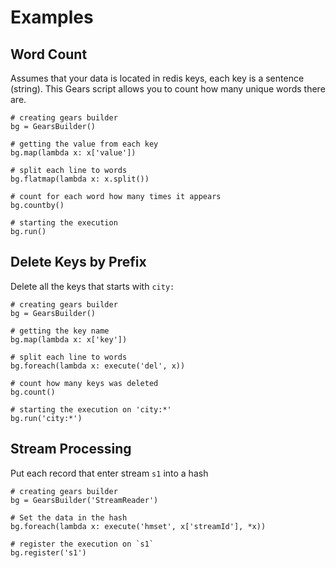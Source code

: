 # Examples

## Word Count
Assumes that your data is located in redis keys, each key is a sentence (string). 
This Gears script allows you to count how many unique words there are.
```
# creating gears builder
bg = GearsBuilder()

# getting the value from each key
bg.map(lambda x: x['value'])

# split each line to words
bg.flatmap(lambda x: x.split())

# count for each word how many times it appears
bg.countby()

# starting the execution
bg.run()
```


## Delete Keys by Prefix
Delete all the keys that starts with `city:`
```
# creating gears builder
bg = GearsBuilder()

# getting the key name
bg.map(lambda x: x['key'])

# split each line to words
bg.foreach(lambda x: execute('del', x))

# count how many keys was deleted
bg.count()

# starting the execution on 'city:*'
bg.run('city:*')
```

## Stream Processing
Put each record that enter stream `s1` into a hash
```
# creating gears builder
bg = GearsBuilder('StreamReader')

# Set the data in the hash
bg.foreach(lambda x: execute('hmset', x['streamId'], *x))

# register the execution on `s1`
bg.register('s1')
```

